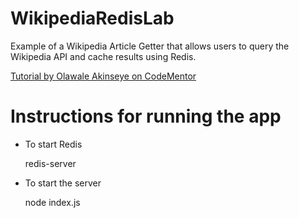 # WikipediaRedisLab
Example of a Wikipedia Article Getter that allows users to query the Wikipedia API and cache results using Redis. 

[Tutorial by Olawale Akinseye on CodeMentor](https://www.codementor.io/brainyfarm/caching-with-redis-node-js-example-h6o9ii72i) 

# Instructions for running the app

- To start Redis

    redis-server

- To start the server

    node index.js
